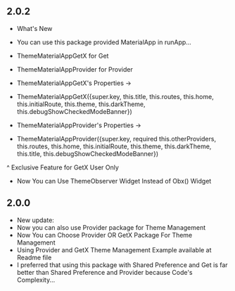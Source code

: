 ## 2.0.2
* What's New

* You can use this package provided MaterialApp in runApp... 
* ThemeMaterialAppGetX for Get
* ThemeMaterialAppProvider for Provider


* ThemeMaterialAppGetX's Properties ->
* ThemeMaterialAppGetX({super.key, this.title, this.routes, this.home, this.initialRoute, this.theme, this.darkTheme, this.debugShowCheckedModeBanner})


* ThemeMaterialAppProvider's Properties ->
* ThemeMaterialAppProvider({super.key, required this.otherProviders, this.routes, this.home, this.initialRoute, this.theme, this.darkTheme, this.title, this.debugShowCheckedModeBanner})


^ Exclusive Feature for GetX User Only
* Now You can Use ThemeObserver Widget Instead of Obx() Widget




## 2.0.0

* New update:
* Now you can also use Provider package for Theme Management
* Now You can Choose Provider OR GetX Package For Theme Management
* Using Provider and GetX Theme Management Example available at Readme file
* I preferred that using this package with Shared Preference and Get is far better than Shared Preference and Provider because Code's Complexity...
